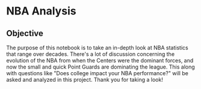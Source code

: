 # NBA Analysis

## Objective
The purpose of this notebook is to take an in-depth look at NBA statistics that range over decades. There's a lot of discussion concerning the evolution of the NBA from when the Centers were the dominant forces, and now the small and quick Point Guards are dominating the league. This along with questions like "Does college impact your NBA performance?" will be asked and analyzed in this project. Thank you for taking a look!
